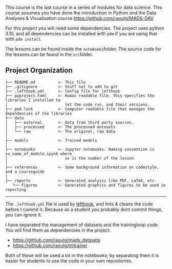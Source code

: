 

This course is the last course in a series of modules for data science.
This course assumes you have done the introduction in Python and the Data Analyses & Visualisation course https://github.com/raoulg/MADS-DAV

For this project you will need some dependencies.
The project uses python 3.10, and all dependencies can be installed with `pdm` if you are using that with `pdm install`.

The lessons can be found inside the `notebooks`folder.
The source code for the lessons can be found in the `src`folder.


Project Organization
------------

    ├── README.md          <- This file
    ├── .gitignore         <- Stuff not to add to git
    ├── .lefthook.yml      <- Config file for lefthook
    ├── pyproject.toml     <- Human readable file. This specifies the libraries I installed to
    |                         let the code run, and their versions.
    ├── pmd.lock           <- Computer readable file that manages the dependencies of the libraries
    ├── data
    │   ├── external       <- Data from third party sources.
    │   ├── processed      <- The processed datasets
    │   └── raw            <- The original, raw data
    │
    ├── models             <- Trained models
    │
    ├── notebooks          <- Jupyter notebooks. Naming convention is xx_name_of_module.ipynb where
    │                         xx is the number of the lesson
    │
    ├── references         <- Some background information on codestyle, and a courseguide
    │
    ├── reports            <- Generated analysis like PDF, LaTeX, etc.
       └── figures         <- Generated graphics and figures to be used in reporting

--------

The `.lefthook.yml` file is used by [lefthook](https://github.com/evilmartians/lefthook), and lints & cleans the code before I commit it. Because as a student you probably dont commit things, you can ignore it.

I have separated the management of datasets and the trainingloop code. You will find them as dependencies in the project:
- https://github.com/raoulg/mads_datasets
- https://github.com/raoulg/mltrainer

Both of these will be used a lot in the notebooks; by separating them it is easier for students to use the code in your own repositories.

